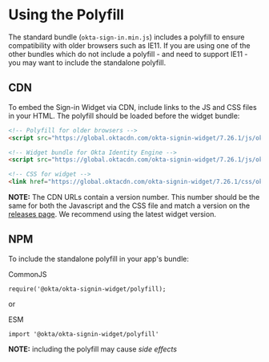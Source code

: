 # Using the Polyfill

The standard bundle (`okta-sign-in.min.js`) includes a polyfill to ensure compatibility with older browsers such as IE11. If you are using one of the other bundles which do not include a polyfill - and need to support IE11 - you may want to include the standalone polyfill.

## CDN

To embed the Sign-in Widget via CDN, include links to the JS and CSS files in your HTML. The polyfill should be loaded before the widget bundle:


```html
<!-- Polyfill for older browsers -->
<script src="https://global.oktacdn.com/okta-signin-widget/7.26.1/js/okta-sign-in.polyfill.min.js" type="text/javascript" integrity="sha384-QzQIGwIndxyBdHRQOwgjmQJLod6LRMchZyYg7RUq8FUECvPvreqauQhkU2FF9EGD" crossorigin="anonymous"></script>

<!-- Widget bundle for Okta Identity Engine -->
<script src="https://global.oktacdn.com/okta-signin-widget/7.26.1/js/okta-sign-in.oie.min.js" type="text/javascript" integrity="sha384-OQDaIcjbm75dreGYVuRnfJZvEoc8Dwat0rL0v8YmIPF8lc+V1S2A7NqVWnqdWllz" crossorigin="anonymous"></script>

<!-- CSS for widget -->
<link href="https://global.oktacdn.com/okta-signin-widget/7.26.1/css/okta-sign-in.min.css" type="text/css" rel="stylesheet" integrity="sha384-63aTBe2wMqzMRsDHNmlF/FreSWmf3p08BhUDoPlzVf3d+stbkfWtqmdyJ4He5m3m" crossorigin="anonymous" />
```

**NOTE:** The CDN URLs contain a version number. This number should be the same for both the Javascript and the CSS file and match a version on the [releases page](https://github.com/okta/okta-signin-widget/releases). We recommend using the latest widget version.

## NPM

To include the standalone polyfill in your app's bundle:

CommonJS
```
require('@okta/okta-signin-widget/polyfill);
```

or

ESM
```
import '@okta/okta-signin-widget/polyfill'
```

**NOTE:** including the polyfill may cause *side effects*
